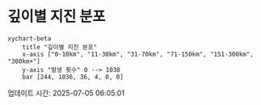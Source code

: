 # 깊이별 지진 분포

```mermaid
xychart-beta
    title "깊이별 지진 분포"
    x-axis ["0-10km", "11-30km", "31-70km", "71-150km", "151-300km", "300km+"]
    y-axis "발생 횟수" 0 --> 1038
    bar [244, 1036, 36, 4, 0, 0]
```

업데이트 시간: 2025-07-05 06:05:01
